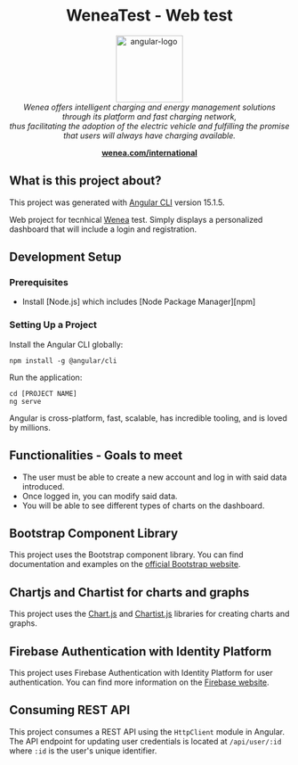 <h1 align="center">WeneaTest - Web test</h1>

<p align="center">
  <img src="src/assets/images/wenea-logo.png" alt="angular-logo" width="120px" height="120px"/>
  <br>
  <i>Wenea offers intelligent charging and energy management solutions through its platform and fast charging network,
    <br> thus facilitating the adoption of the electric vehicle and fulfilling the promise that users will always have charging available.</i>
  <br>
</p>

<p align="center">
  <a href="https://wenea.com/international/"><strong>wenea.com/international</strong></a>
  <br>
</p>

## What is this project about?

This project was generated with [Angular CLI](https://github.com/angular/angular-cli) version 15.1.5.

Web project for tecnhical [Wenea](https://wenea.com/international/) test. 
Simply displays a personalized dashboard that will include a login and registration. 

## Development Setup

### Prerequisites

- Install [Node.js] which includes [Node Package Manager][npm]

### Setting Up a Project

Install the Angular CLI globally:

```
npm install -g @angular/cli
```

Run the application:

```
cd [PROJECT NAME]
ng serve
```

Angular is cross-platform, fast, scalable, has incredible tooling, and is loved by millions.

## Functionalities - Goals to meet

- The user must be able to create a new account and log in with said data introduced.
- Once logged in, you can modify said data.
- You will be able to see different types of charts on the dashboard.

## Bootstrap Component Library

This project uses the Bootstrap component library. You can find documentation and examples on the [official Bootstrap website](https://getbootstrap.com/docs/5.1/components/).

## Chartjs and Chartist for charts and graphs

This project uses the [Chart.js](https://www.chartjs.org/docs/latest/) and [Chartist.js](https://gionkunz.github.io/chartist-js/index.html) libraries for creating charts and graphs.

## Firebase Authentication with Identity Platform

This project uses Firebase Authentication with Identity Platform for user authentication. You can find more information on the [Firebase website](https://firebase.google.com/docs/auth).

## Consuming REST API

This project consumes a REST API using the `HttpClient` module in Angular. The API endpoint for updating user credentials is located at `/api/user/:id` where `:id` is the user's unique identifier.
